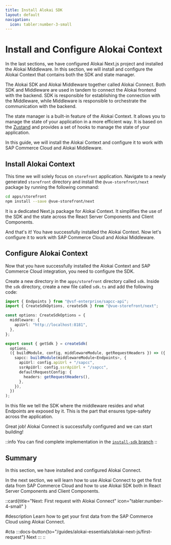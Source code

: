 ```yaml
---
title: Install Alokai SDK
layout: default
navigation:
  icon: tabler:number-3-small
---
```


# Install and Configure Alokai Context

In the last sections, we have configured Alokai Next.js project and installed the Alokai Middleware. In this section, we will install and configure the Alokai Context that contains both the SDK and state manager.

The Alokai SDK and Alokai Middleware together called Alokai Connect. Both SDK and Middleware are used in tandem to connect the Alokai frontend with the backend. SDK is responsible for establishing the connection with the Middleware, while Middleware is responsible to orchestrate the communication with the backend.

The state manager is a built-in feature of the Alokai Context. It allows you to manage the state of your application in a more efficient way. It is based on the [Zustand](https://zustand-demo.pmnd.rs/) and provides a set of hooks to manage the state of your application.

In this guide, we will install the Alokai Context and configure it to work with SAP Commerce Cloud and Alokai Middleware.

## Install Alokai Context

This time we will solely focus on `storefront` application. Navigate to a newly generated `storefront` directory and install the `@vue-storefront/next` package by running the following command:

```bash
cd apps/storefront
npm install --save @vue-storefront/next
```

It is a dedicated Next.js package for Alokai Context. It simplifies the use of the SDK and the state across the React Server Components and Client Components.

And that's it! You have successfully installed the Alokai Context. Now let's configure it to work with SAP Commerce Cloud and Alokai Middleware. 

## Configure Alokai Context

Now that you have successfully installed the Alokai Context and SAP Commerce Cloud integration, you need to configure the SDK. 

Create a new directory in the `apps/storefront` directory called `sdk`. Inside the `sdk` directory, create a new file called `sdk.ts` and add the following code:

```typescript
import { Endpoints } from "@vsf-enterprise/sapcc-api";
import { CreateSdkOptions, createSdk } from "@vue-storefront/next";

const options: CreateSdkOptions = {
  middleware: {
    apiUrl: "http://localhost:8181",
  },
};

export const { getSdk } = createSdk(
  options,
  ({ buildModule, config, middlewareModule, getRequestHeaders }) => ({
    sapcc: buildModule(middlewareModule<Endpoints>, {
      apiUrl: config.apiUrl + "/sapcc",
      ssrApiUrl: config.ssrApiUrl + "/sapcc",
      defaultRequestConfig: {
        headers: getRequestHeaders(),
      },
    }),
  })
);

```

In this file we tell the SDK where the middleware resides and what Endpoints are exposed by it. This is the part that ensures
type-safety across the application.

Great job! Alokai Connect is successfully configured and we can start building! 

::info
You can find complete implementation in the [`install-sdk` branch](https://github.com/vuestorefront-community/nextjs-starter/tree/install-sdk)
::

## Summary

In this section, we have installed and configured Alokai Connect.

In the next section, we will learn how to use Alokai Connect to get the first data from SAP Commerce Cloud and how to use Alokai SDK both in React Server Components and Client Components.

::card{title="Next: First request with Alokai Connect" icon="tabler:number-4-small" }

#description
Learn how to get your first data from the SAP Commerce Cloud using Alokai Connect.

#cta
:::docs-button{to="/guides/alokai-essentials/alokai-next-js/first-request"}
Next
:::
::
